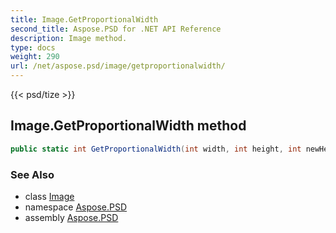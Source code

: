 ```yaml
---
title: Image.GetProportionalWidth
second_title: Aspose.PSD for .NET API Reference
description: Image method. 
type: docs
weight: 290
url: /net/aspose.psd/image/getproportionalwidth/
---
```

{{< psd/tize >}}
## Image.GetProportionalWidth method

```csharp
public static int GetProportionalWidth(int width, int height, int newHeight)
```

### See Also

* class [Image](../)
* namespace [Aspose.PSD](../../image/)
* assembly [Aspose.PSD](../../../)



